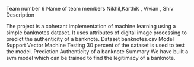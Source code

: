 Team number 6
Name of team members
Nikhil,Karthik , Vivian , Shiv
Description

The project is a coherant implementation of machine learning using a simple banknotes dataset. 
It uses attributes of digital image processing to predict the authenticity of a banknote.
Dataset
banknotes.csv
Model
Support Vector Machine
Testing
30 percent of the dataset is used to test the model.
Prediction
Authenticity of a banknote
Summary
We have built a svm model which can be trained to find the legitimacy of a banknote.

